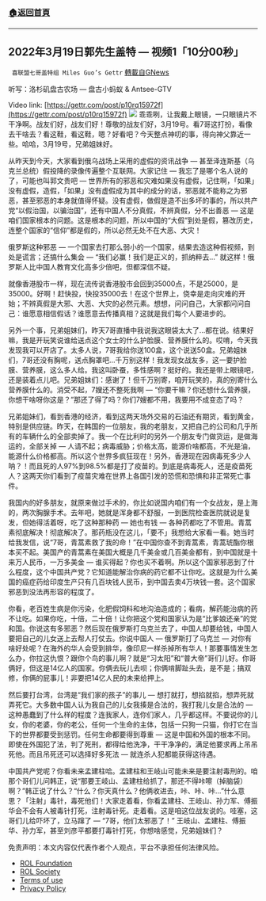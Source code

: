 ###  [:house:返回首頁](https://github.com/ourhimalayas/txt)
---


## 2022年3月19日郭先生盖特 — 视频1「10分00秒」
` 喜联盟七哥盖特组 Miles Guo’s Gettr` [轉載自GNews](https://gnews.org/zh-hans/2195235/)

听写：洛杉矶盘古农场 — 盘古小蚂蚁 & Antsee-GTV

Video link: [https://gettr.com/post/p10rq15972f](https://gettr.com/post/p10rq15972f)
![](https://assets.gnews.org/wp-content/uploads/2022/03/7CD2187F-B9A1-4B0B-9AF6-758CFB5850F3.jpeg)
乖乖咧，让我戴上眼镜，一只眼镜片不干净啊。战友们好，战友们好！尊敬的战友们好，3月19号。看7哥这打扮，看像去干啥去？看这鞋，看这鞋，嗯？好看吧？今天整点神叨的事，得向神父靠近一些。哈哈，3月19号，兄弟姐妹好。

从昨天到今天，大家看到俄乌战场上采用的虚假的资讯战争 — 甚至泽连斯基（乌克兰总统）假投降的录像传遍整个互联网。大家记住 — 我忘了是哪个名人说的了，可能也叫郭文贵吧 — 世界所有的邪恶和灾难如果没有虚假，记住啊，「如果」没有虚假，造假，「如果」没有虚假成为其中的成分的话，邪恶就不能称之为邪恶，甚至邪恶的本身就值得怀疑。没有虚假，做假是造不出多坏的事的，所以共产党“以假治国，以骗治国”，还有中国人不分真假，不辨真假，分不出善恶 — 这是咱们国家根本的问题。这是根本的问题，所以中国的“大假”到处是假，篡改历史，连整个国家的“信仰”都是假的，所以必然无处不在大恶、大灾！

俄罗斯这种邪恶 — 一个国家去打那么弱小的一个国家，结果去造这种假视频，到处是谎言；还搞什么集会 — “我们必赢！我们是正义的，抓纳粹去…” 就这样！俄罗斯人比中国人教育文化高多少倍吧，但都深信不疑。

就像香港股市一样，现在流传说香港股市会回到35000点，不是25000，是35000。好啊！赶快投，快投35000去！在这个世界上，侥幸是走向灾难的开始；不辨真假是大邪、大恶、大灾的必然元素。想想，问问自己，大家都问问自己：谁愿意相信假话？谁愿意去传播真相？这就是我们每个人要进步的。

另外一个事，兄弟姐妹们，昨天7哥直播中我说我这眼袋太大了…都在说。结果好嘛，我是开玩笑说谁给送点这个女士的什么护脸膜、营养膜什么的。哎唷，今天我发现我可以开店了。太多人说，7哥我给你送100盒，这个说送50盒。兄弟姐妹们，7哥还没有胸呢，送点胸罩吧…千万别这样！我发现女战友多，这一要护脸膜、营养膜，这么多人给。我这叫卧蚕，多性感啊？挺好的。我还是带上眼镜吧，还是装着点儿吧。兄弟姐妹们：感谢了！但千万别寄，咱开玩笑的，真的别寄什么营养膜什么的。消受不起，7嫂还不整死我啊 — “你要干嘛？你还想什么营养膜，你想干啥呀你这是？”那还了得了吗？你们7嫂都不用，我要用不成变态了吗？

兄弟姐妹们，看到香港的经济，看到这两天场外交易的石油还有期货，看到黄金，特别是供应链。昨天，在韩国的一位朋友，我的老朋友，又把自己的公司和几乎所有的车辆什么的全部卖掉了。我一个在比利时的另外一个朋友专门做货运，是做海运的，全部关掉 — 人请不起；病毒威胁；价格太高，能源价啥都高，不光是油，能源什么价格都高。所以这个世界多疯狂现在！另外，香港现在因病毒死多少人呐？！而且死的人97%到98.5%都是打了疫苗的。到底是病毒死人，还是疫苗死人？这两天你们看到了疫苗灾难在世界上各国引发的恐慌和恐惧和非正常死亡事件。

我国内的好多朋友，就原来做过手术的，你比如说国内咱们有一个女战友，是上海的，两次胸腺手术。去年吧，她就是浑身都不舒服，一到医院检查医院就说是复发，但她得活着呀，吃了这种那种药 — 她也有钱 — 各种药都吃了不管用。青蒿素彻底解决！彻底解决了。那药瓶没在这儿，「要不」我想给大家看一看。她当时给我发信，说“7哥，青蒿素救了我的命！”在中国你查不到青蒿素，青蒿琥酯你根本买不起。美国产的青蒿素在美国大概是几千美金或几百美金都有，到中国就是十来万人民币，一万多美金 — 谁买得起？你也买不着啊。所以这个国家邪恶到了什么程度，这个中国共产党？它知道能解治你病的药它都不让你吃。这就是为什么美国的癌症药给印度生产只有几百块钱人民币，到中国去卖4万块钱一套。这个国家邪恶到没法再形容的程度了。

你看，老百姓生病是你污染，化肥假饲料和地沟油造成的；看病，解药能治病的药不让吃。如果你吃，十倍，二十倍！让你把这个党和国家认为是“比爹娘还亲”的党和国。你说这有多邪恶？然后现在俄罗斯打乌克兰去了，中国人却要给钱，中国人要把自己的儿女送上去帮人打仗去。你说中国人 — 俄罗斯打了乌克兰 — 对你有啥好处呢？在海外的华人会受到排华，像印尼一样杀掉所有华人！那要事情发生怎么办，你拉这仇恨？跟你个鸟的事儿啊？就是“习太阳”和“普大帝”哥们儿好。你哥俩好，但这是14亿人的国家。你俩去玩儿去呗；你俩啃脚趾头去，是不是；搞双修，你俩的屁事儿！非要把14亿人民的未来给押上。

然后要打台湾，台湾是“我们家的孩子”的事儿 — 想打就打，想掐就掐，想弄死就弄死它。大多数中国人认为我自己的儿女我揍是合法的，我打我儿女是合法的 — 这种愚蠢到了什么样的程度？连我家人，连你们家人，几乎都这样。不要说你的儿女，你的老婆，你的老公，任何一个生命的主体，包括一只狗一只猫，你打它在当下的世界都要受到惩罚。任何生命都要得到尊重 — 这是中国和外国的根本不同。即使在外国犯了法，判了死刑，都得给他洗净，干干净净的，满足他要求再上吊吊死他。而且吊死还可以选择好多死法 — 就连杀人犯都能获得这待遇。

中国共产党呢？你看未来孟建柱哈。孟建柱和王岐山可能未来是要注射毒刑的。咱那个哥们儿问韩正，说“那要王岐山、孟建柱给抓了，那还不得咔嚓（掉脑袋）啊？”韩正说了什么？“什么？你天真什么？他俩收进去，咔、咔、咔…”什么意思？「注射」毒针，毒死他们！大家走着看，你看孟建柱、王岐山、孙力军、傅振华会不会有人被毒针打死，注射毒针死。走着看。这是咱这位战友说的。哇塞，这哥们儿给吓坏了，立马蹿了 — “7哥，他们太邪恶了！” 王岐山、孟建柱、傅振华、孙力军，甚至刘彦平都要打毒针打死，你想啥感觉，兄弟姐妹们？

 

免责声明：本文内容仅代表作者个人观点，平台不承担任何法律风险。

- [ROL Foundation](https://rolfoundation.org/)
- [ROL Society](https://rolsociety.org/)
- [Terms of use](https://gnews.org/terms-of-use-3/)
- [Privacy Policy](https://gnews.org/privacy-policy/)

